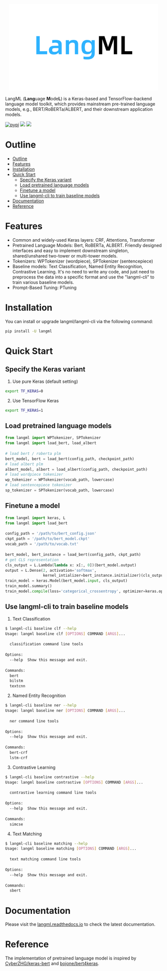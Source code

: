 <p align='center'><img src='docs/langml-logo.png' width=480 /></p>

LangML (**Lang**uage **M**ode**L**) is a Keras-based and TensorFlow-backend language model toolkit, which provides mainstream pre-trained language models, e.g., BERT/RoBERTa/ALBERT, and their downstream application models.


[![pypi](https://img.shields.io/pypi/v/langml?style=for-the-badge)](https://pypi.org/project/langml/) [![](https://img.shields.io/badge/tensorflow-1.14+,2.x-orange.svg?style=for-the-badge#from=url&id=tVzOp&margin=%5Bobject%20Object%5D&originHeight=28&originWidth=197&originalType=binary&ratio=1&status=done&style=none)](https://code.alipay.com/riskstorm/langml/blob/master/) [![](https://img.shields.io/badge/keras-2.3.1+-blue.svg?style=for-the-badge#from=url&id=AIJ4T&margin=%5Bobject%20Object%5D&originHeight=28&originWidth=132&originalType=binary&ratio=1&status=done&style=none)](https://code.alipay.com/riskstorm/langml/blob/master/)

# Outline
- [Outline](#outline)
- [Features](#features)
- [Installation](#installation)
- [Quick Start](#quick-start)
  - [Specify the Keras variant](#specify-the-keras-variant)
  - [Load pretrained language models](#load-pretrained-language-models)
  - [Finetune a model](#finetune-a-model)
  - [Use langml-cli to train baseline models](#use-langml-cli-to-train-baseline-models)
- [Documentation](#documentation)
- [Reference](#reference)


# Features
<a href='#features'></a>

- Common and widely-used Keras layers: CRF, Attentions, Transformer
- Pretrained Language Models: Bert, RoBERTa, ALBERT. Friendly designed interfaces and easy to implement downstream singleton, shared/unshared two-tower or multi-tower models.
- Tokenizers: WPTokenizer (wordpiece), SPTokenizer (sentencepiece)
- Baseline models: Text Classification, Named Entity Recognition, Contrastive Learning. It's no need to write any code, and just need to preprocess the data into a specific format and use the "langml-cli" to train various baseline models.
- Prompt-Based Tuning: PTuning


# Installation
<a href='#installation'></a>

You can install or upgrade langml/langml-cli via the following command:

```bash
pip install -U langml
```

# Quick Start
<a href='#quick-start'></a>

## Specify the Keras variant

1) Use pure Keras (default setting)
   
```bash
export TF_KERAS=0
```

2) Use TensorFlow Keras

```bash
export TF_KERAS=1
```


## Load pretrained language models

```python
from langml import WPTokenizer, SPTokenizer
from langml import load_bert, load_albert

# load bert / roberta plm
bert_model, bert = load_bert(config_path, checkpoint_path)
# load albert plm
albert_model, albert = load_albert(config_path, checkpoint_path)
# load wordpiece tokenizer
wp_tokenizer = WPTokenizer(vocab_path, lowercase)
# load sentencepiece tokenizer
sp_tokenizer = SPTokenizer(vocab_path, lowercase)
```

## Finetune a model

```python
from langml import keras, L
from langml import load_bert

config_path = '/path/to/bert_config.json'
ckpt_path = '/path/to/bert_model.ckpt'
vocab_path = '/path/to/vocab.txt'

bert_model, bert_instance = load_bert(config_path, ckpt_path)
# get CLS representation
cls_output = L.Lambda(lambda x: x[:, 0])(bert_model.output)
output = L.Dense(2, activation='softmax',
                 kernel_intializer=bert_instance.initializer)(cls_output)
train_model = keras.Model(bert_model.input, cls_output)
train_model.summary()
train_model.compile(loss='categorical_crossentropy', optimizer=keras.optimizer.Adam(1e-5))
```

## Use langml-cli to train baseline models

1) Text Classification

```bash
$ langml-cli baseline clf --help
Usage: langml baseline clf [OPTIONS] COMMAND [ARGS]...

  classification command line tools

Options:
  --help  Show this message and exit.

Commands:
  bert
  bilstm
  textcnn
```

2) Named Entity Recognition

```bash
$ langml-cli baseline ner --help
Usage: langml baseline ner [OPTIONS] COMMAND [ARGS]...

  ner command line tools

Options:
  --help  Show this message and exit.

Commands:
  bert-crf
  lstm-crf
```

3) Contrastive Learning

```bash
$ langml-cli baseline contrastive --help
Usage: langml baseline contrastive [OPTIONS] COMMAND [ARGS]...

  contrastive learning command line tools

Options:
  --help  Show this message and exit.

Commands:
  simcse
```

4) Text Matching

```bash
$ langml-cli baseline matching --help
Usage: langml baseline matching [OPTIONS] COMMAND [ARGS]...

  text matching command line tools

Options:
  --help  Show this message and exit.

Commands:
  sbert
```


# Documentation
<a href='#documentation'></a>

Please visit the [langml.readthedocs.io](https://langml.readthedocs.io/en/latest/index.html) to check the latest documentation.


# Reference
<a href='#reference'></a>

The implementation of pretrained language model is inspired by [CyberZHG/keras-bert](https://github.com/CyberZHG/keras-bert#Download-Pretrained-Checkpoints) and [bojone/bert4keras](https://github.com/bojone/bert4keras).
